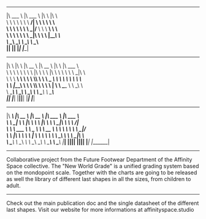   _______       _______       ___       __                                 
|\   ___  \    |\  ___ \     |\  \     |\  \                                
\ \  \\ \  \   \ \   __/|    \ \  \    \ \  \                                 
 \ \  \\ \  \   \ \  \_|/__   \ \  \  __\ \  \                               
  \ \  \\ \  \   \ \  \_|\ \   \ \  \|\__\_\  \               
   \ \__\\ \__\   \ \_______\   \ \____________\                                
    \|__| \|__|    \|_______|    \|____________|                                
                                                                               
 ___       __       ________      ________      ___           ________       
|\  \     |\  \    |\   __  \    |\   __  \    |\  \         |\   ___ \      
\ \  \    \ \  \   \ \  \|\  \   \ \  \|\  \   \ \  \        \ \  \_|\ \     
 \ \  \  __\ \  \   \ \  \\\  \   \ \   _  _\   \ \  \        \ \  \ \\ \    
  \ \  \|\__\_\  \   \ \  \\\  \   \ \  \\  \|   \ \  \____    \ \  \_\\ \   
   \ \____________\   \ \_______\   \ \__\\ _\    \ \_______\   \ \_______\  
    \|____________|    \|_______|    \|__|\|__|    \|_______|    \|_______|  
                                                                            
 ________      ________      ________      ________      _______      
|\   ____\    |\   __  \    |\   __  \    |\   ___ \    |\  ___ \    
\ \  \___|    \ \  \|\  \   \ \  \|\  \   \ \  \_|\ \   \ \   __/|     
 \ \  \  ___   \ \   _  _\   \ \   __  \   \ \  \ \\ \   \ \  \_|/__   
  \ \  \|\  \   \ \  \\  \|   \ \  \ \  \   \ \  \_\\ \   \ \  \_|\ \  
   \ \_______\   \ \__\\ _\    \ \__\ \__\   \ \_______\   \ \_______\ 
    \|_______|    \|__|\|__|    \|__|\|__|    \|_______|    \|_______| 
______________________________________________________________________________________________________________________________________________                                                                                    
                                                                                                                                                                                                                                                                  
Collaborative project from the Future Footwear Department of the Affinity Space collective.
The "New World Grade" is a unified grading system based on the mondopoint scale. 
Together with the charts are going to be released as well the library of different last shapes in all the sizes, from children to adult.
______________________________________________________________________________________________________________________________________________

Check out the main publication doc and the single datasheet of the different last shapes.
Visit our website for more informations at affinityspace.studio

